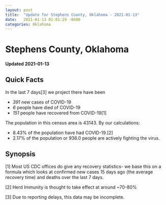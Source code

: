 ```yaml
---
layout: post
title:  "Update for Stephens County, Oklahoma - 2021-01-13"
date:   2021-01-13 01:01:29 -0600
categories: Oklahoma
---
```


# Stephens County, Oklahoma
#### Updated 2021-01-13

## Quick Facts

In the last 7 days[3] we project there have been
- *391* new cases of COVID-19
- *6* people have died of COVID-19
- *151* people have recovered from COVID-19[1]

The population in this census area is 43143. By our calculations:
- 8.43% of the population have had COVID-19.[2]
- 2.17% of the population or 936.0 people are actively fighting the virus.

## Synopsis




[1] Most US CDC offices do give any recovery statistics- we base this on a formula which looks at confirmed new cases
15 days ago (the average recovery time) and deaths over the last 7 days.

[2] Herd Immunity is thought to take effect at around ~70-80%

[3] Due to reporting delays, this data may be incomplete.
 
    